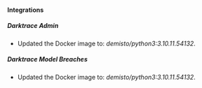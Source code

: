 #### Integrations
##### Darktrace Admin
- Updated the Docker image to: *demisto/python3:3.10.11.54132*.
##### Darktrace Model Breaches
- Updated the Docker image to: *demisto/python3:3.10.11.54132*.
